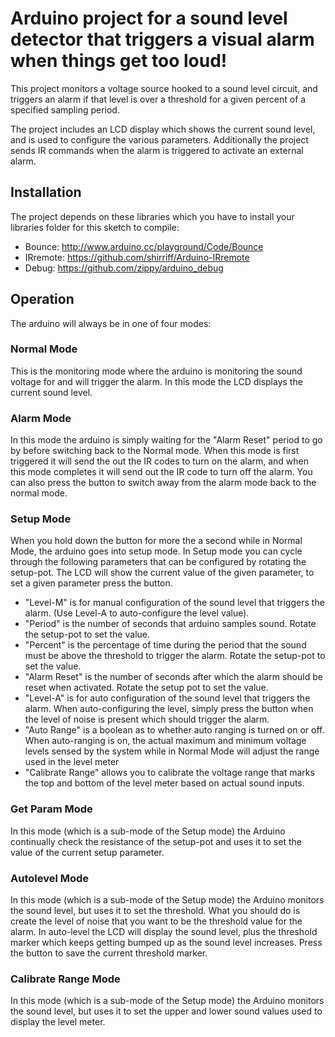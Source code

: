 # Arduino project for a sound level detector that triggers a visual alarm when things get too loud!

This project monitors a voltage source hooked to a sound level circuit, and triggers an alarm if that level is over a threshold for a given percent of a specified sampling period.

The project includes an LCD display which shows the current sound level, and is used to configure the various parameters.  Additionally the project sends IR commands when the alarm is triggered to activate an external alarm.

## Installation

The project depends on these libraries which you have to install your libraries folder for this sketch to compile:

+ Bounce: http://www.arduino.cc/playground/Code/Bounce
+ IRremote: https://github.com/shirriff/Arduino-IRremote
+ Debug: https://github.com/zippy/arduino_debug

## Operation

The arduino will always be in one of four modes:

### Normal Mode
This is the monitoring mode where the arduino is monitoring the sound voltage for and will trigger the alarm.  In this mode the LCD displays the current sound level.

### Alarm Mode
In this mode the arduino is simply waiting for the "Alarm Reset" period to go by before switching back to the Normal mode.  When this mode is first triggered it will send the out the IR codes to turn on the alarm, and when this mode completes it will send out the IR code to turn off the alarm.  You can also press the button to switch away from the alarm mode back to the normal mode.

### Setup Mode
When you hold down the button for more the a second while in Normal Mode, the arduino goes into setup mode.  In Setup mode you can cycle through the following parameters that can be configured by rotating the setup-pot.  The LCD will show the current value of the given parameter, to set a given parameter press the button.

+ "Level-M" is for manual configuration of the sound level that triggers the alarm.  (Use Level-A to auto-configure the level value).
+ "Period" is the number of seconds that arduino samples sound.  Rotate the setup-pot to set the value.
+ "Percent" is the percentage of time during the period that the sound must be above the threshold to trigger the alarm.  Rotate the setup-pot to set the value.
+ "Alarm Reset" is the number of seconds after which the alarm should be reset when activated.  Rotate the setup pot to set the value.
+ "Level-A" is for auto configuration of the sound level that triggers the alarm.  When auto-configuring the level, simply press the button when the level of noise is present which should trigger the alarm.
+ "Auto Range" is a boolean as to whether auto ranging is turned on or off.  When auto-ranging is on, the actual maximum and minimum voltage levels sensed by the system while in Normal Mode will adjust the range used in the level meter
+ "Calibrate Range" allows you to calibrate the voltage range that marks the top and bottom of the level meter based on actual sound inputs.

### Get Param Mode
In this mode (which is a sub-mode of the Setup mode) the Arduino continually check the resistance of the setup-pot and uses it to set the value of the current setup parameter.

### Autolevel Mode
In this mode (which is a sub-mode of the Setup mode) the Arduino monitors the sound level, but uses it to set the threshold.  What you should do is create the level of noise that you want to be the threshold value for the alarm.  In auto-level the LCD will display the sound level, plus the threshold marker which keeps getting bumped up as the sound level increases.  Press the button to save the current threshold marker.

### Calibrate Range Mode
In this mode (which is a sub-mode of the Setup mode) the Arduino monitors the sound level, but uses it to set the upper and lower sound values used to display the level meter.